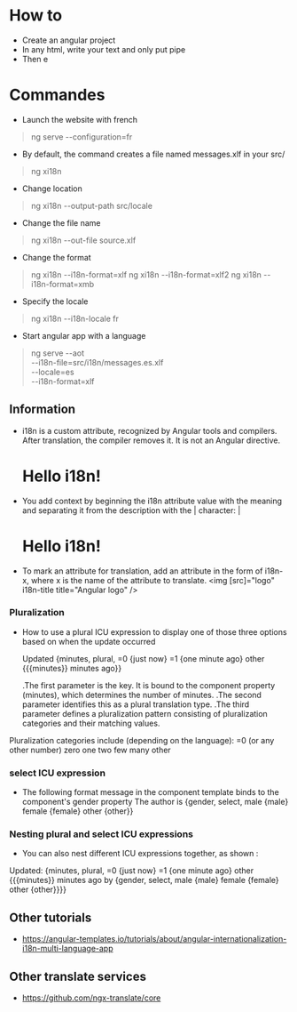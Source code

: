 # How to

- Create an angular project
- In any html, write your text and only put <i18n> pipe
- Then e

# Commandes

- Launch the website with french
> ng serve --configuration=fr

- By default, the command creates a file named messages.xlf in your src/
> ng xi18n

- Change location
> ng xi18n --output-path src/locale

- Change the file name
> ng xi18n --out-file source.xlf
	
- Change the format 
> ng xi18n  --i18n-format=xlf
> ng xi18n  --i18n-format=xlf2
> ng xi18n  --i18n-format=xmb

- Specify the locale
> ng xi18n --i18n-locale fr

- Start angular app with a language
> ng serve --aot \
           --i18n-file=src/i18n/messages.es.xlf \
           --locale=es \
           --i18n-format=xlf


## Information

- i18n is a custom attribute, recognized by Angular tools and compilers. After translation, 
the compiler removes it. It is not an Angular directive.
    <h1 i18n>Hello i18n!</h1>

- You add context by beginning the i18n attribute value with the meaning and separating it 
from the description with the | character: <meaning>|<description>
    <h1 i18n="site header|An introduction header for this sample">Hello i18n!</h1>

- To mark an attribute for translation, add an attribute in the form of i18n-x, where x is the name of the attribute to translate.
    <img [src]="logo" i18n-title title="Angular logo" />    

### Pluralization

- How to use a plural ICU expression to display one of those three options based on when the update occurred

    <span i18n>Updated {minutes, plural, =0 {just now} =1 {one minute ago} other {{{minutes}} minutes ago}}</span>

    .The first parameter is the key. It is bound to the component property (minutes), which determines the number of minutes.
    .The second parameter identifies this as a plural translation type.
    .The third parameter defines a pluralization pattern consisting of pluralization categories and their matching values.

Pluralization categories include (depending on the language):
=0 (or any other number)
zero
one
two
few
many
other

### select ICU expression
- The following format message in the component template binds to the component's gender property
    <span i18n>The author is {gender, select, male {male} female {female} other {other}}</span>


### Nesting plural and select ICU expressions
- You can also nest different ICU expressions together, as shown :

<span i18n>Updated: {minutes, plural,
  =0 {just now}
  =1 {one minute ago}
  other {{{minutes}} minutes ago by {gender, select, male {male} female {female} other {other}}}}
</span>



## Other tutorials

- https://angular-templates.io/tutorials/about/angular-internationalization-i18n-multi-language-app

## Other translate services

- https://github.com/ngx-translate/core